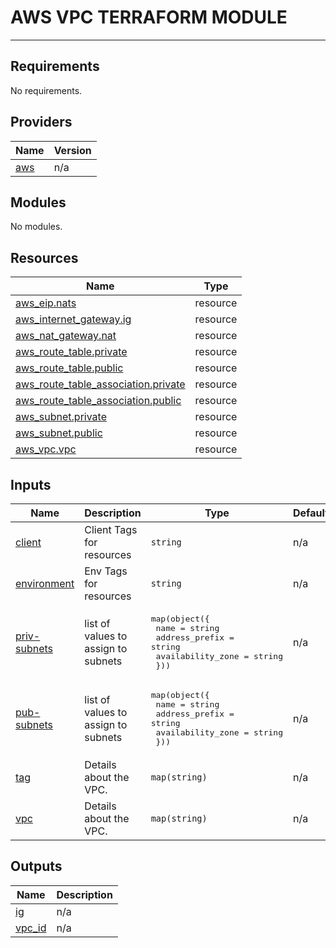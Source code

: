 # AWS VPC TERRAFORM MODULE
--------------------------------------------------------------------------------------------------------------


## Requirements

No requirements.

## Providers

| Name | Version |
|------|---------|
| <a name="provider_aws"></a> [aws](#provider\_aws) | n/a |

## Modules

No modules.

## Resources

| Name | Type |
|------|------|
| [aws_eip.nats](https://registry.terraform.io/providers/hashicorp/aws/latest/docs/resources/eip) | resource |
| [aws_internet_gateway.ig](https://registry.terraform.io/providers/hashicorp/aws/latest/docs/resources/internet_gateway) | resource |
| [aws_nat_gateway.nat](https://registry.terraform.io/providers/hashicorp/aws/latest/docs/resources/nat_gateway) | resource |
| [aws_route_table.private](https://registry.terraform.io/providers/hashicorp/aws/latest/docs/resources/route_table) | resource |
| [aws_route_table.public](https://registry.terraform.io/providers/hashicorp/aws/latest/docs/resources/route_table) | resource |
| [aws_route_table_association.private](https://registry.terraform.io/providers/hashicorp/aws/latest/docs/resources/route_table_association) | resource |
| [aws_route_table_association.public](https://registry.terraform.io/providers/hashicorp/aws/latest/docs/resources/route_table_association) | resource |
| [aws_subnet.private](https://registry.terraform.io/providers/hashicorp/aws/latest/docs/resources/subnet) | resource |
| [aws_subnet.public](https://registry.terraform.io/providers/hashicorp/aws/latest/docs/resources/subnet) | resource |
| [aws_vpc.vpc](https://registry.terraform.io/providers/hashicorp/aws/latest/docs/resources/vpc) | resource |

## Inputs

| Name | Description | Type | Default | Required |
|------|-------------|------|---------|:--------:|
| <a name="input_client"></a> [client](#input\_client) | Client Tags for resources | `string` | n/a | yes |
| <a name="input_environment"></a> [environment](#input\_environment) | Env Tags for resources | `string` | n/a | yes |
| <a name="input_priv-subnets"></a> [priv-subnets](#input\_priv-subnets) | list of values to assign to subnets | <pre>map(object({<br/>    name              = string<br/>    address_prefix    = string<br/>    availability_zone = string<br/>  }))</pre> | n/a | yes |
| <a name="input_pub-subnets"></a> [pub-subnets](#input\_pub-subnets) | list of values to assign to subnets | <pre>map(object({<br/>    name              = string<br/>    address_prefix    = string<br/>    availability_zone = string<br/>  }))</pre> | n/a | yes |
| <a name="input_tag"></a> [tag](#input\_tag) | Details about the VPC. | `map(string)` | n/a | yes |
| <a name="input_vpc"></a> [vpc](#input\_vpc) | Details about the VPC. | `map(string)` | n/a | yes |

## Outputs

| Name | Description |
|------|-------------|
| <a name="output_ig"></a> [ig](#output\_ig) | n/a |
| <a name="output_vpc_id"></a> [vpc\_id](#output\_vpc\_id) | n/a |
